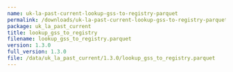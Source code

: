 ```yaml
---
name: uk-la-past-current-lookup-gss-to-registry-parquet
permalink: /downloads/uk-la-past-current-lookup-gss-to-registry-parquet/1_3_0
package: uk_la_past_current
title: lookup_gss_to_registry
filename: lookup_gss_to_registry.parquet
version: 1.3.0
full_version: 1.3.0
file: /data/uk_la_past_current/1.3.0/lookup_gss_to_registry.parquet
---
```

